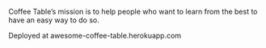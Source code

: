 Coffee Table’s mission is to help people who want to learn from the best to have an easy way to do so.

Deployed at awesome-coffee-table.herokuapp.com
